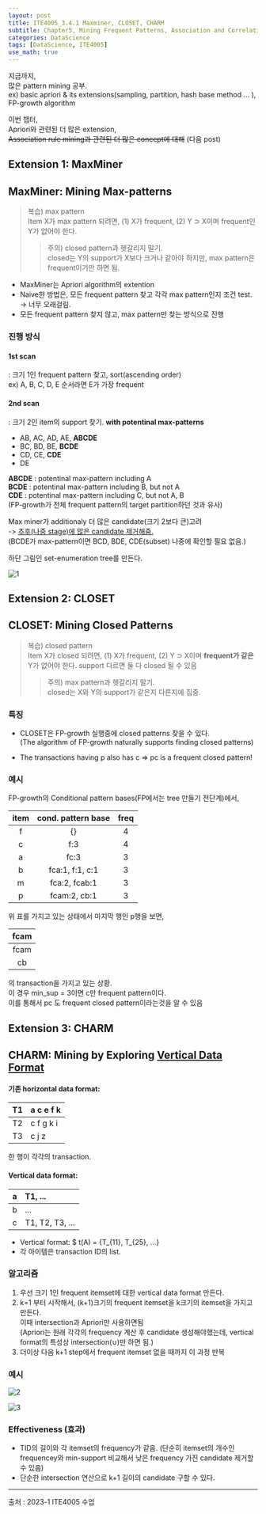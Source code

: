 ```yaml
---
layout: post
title: ITE4005_3.4.1 Maxminer, CLOSET, CHARM
subtitle: Chapter5, Mining Frequent Patterns, Association and Correlations
categories: DataScience
tags: [DataScience, ITE4005]
use_math: true
---
```


지금까지,    
많은 pattern mining 공부.   
ex\) basic apriori & its extensions(sampling, partition, hash base method ... ), FP-growth algorithm

이번 챕터,   
Apriori와 관련된 더 많은 extension,   
~~Association rule mining과 관련된 더 많은 concept에 대해~~ (다음 post)

## Extension 1: MaxMiner

## MaxMiner: Mining Max-patterns

> 복습\) max pattern   
> Item X가 max pattern 되려면, (1) X가 frequent, (2) Y $\supset$ X이며 frequent인 Y가 없어야 한다. 
>> 주의\) closed pattern과 헷갈리지 말기.   
>> closed는 Y의 support가 X보다 크거나 같아야 하지만, max pattern은 frequent이기만 하면 됨.

- MaxMiner는 Apriori algorithm의 extention   
- Naive한 방법은, 모든 frequent pattern 찾고 각각 max pattern인지 조건 test.   
    -> 너무 오래걸림.
- 모든 frequent pattern 찾지 않고, max pattern만 찾는 방식으로 진행

### 진행 방식
#### 1st scan
: 크기 1인 frequent pattern 찾고, sort(ascending order)   
    ex\) A, B, C, D, E 순서라면 E가 가장 frequent 
#### 2nd scan   
: 크기 2인 item의 support 찾기. **with potentinal max-patterns**   

- AB, AC, AD, AE, **ABCDE**    
- BC, BD, BE, **BCDE**   
- CD, CE, **CDE**   
- DE   


**ABCDE** : potentinal max-pattern including A   
**BCDE** : potentinal max-pattern including B, but not A   
**CDE** : potentinal max-pattern including C, but not A, B   
(FP-growth가 전체 frequent pattern의 target partition하던 것과 유사)   

Max miner가 additionaly 더 많은 candidate(크기 2보다 큰)고려   
-> <u>추후(나중 stage)에 많은 candidate 제거해줌.</u>   
(BCDE가 max-pattern이면 BCD, BDE, CDE(subset) 나중에 확인할 필요 없음.)

하단 그림인 set-enumeration tree를 만든다.   

![1][1]  


## Extension 2: CLOSET

## CLOSET: Mining Closed Patterns


> 복습\) closed pattern     
> Item X가 closed 되려면, (1) X가 frequent, (2) Y $\supset$ X이며 **frequent가 같은** Y가 없어야 한다. 
> support 다르면 둘 다 closed 될 수 있음   
>> 주의\) max pattern과 헷갈리지 말기.   
>> closed는 X와 Y의 support가 같은지 다른지에 집중.   

### 특징

- CLOSET은 FP-growth 실행중에 closed patterns 찾을 수 있다.   
(The algorithm of FP-growth naturally supports finding closed patterns)

- The transactions having p also has c => pc is a frequent closed pattern!

### 예시

FP-growth의 Conditional pattern bases(FP에서는 tree 만들기 전단계)에서,   

|item|cond. pattern base|freq|
|:---:|:---:|:---:|
|f|{}|4|
|c|f:3|4|
|a|fc:3|3|
|b|fca:1, f:1, c:1|3|
|m|fca:2, fcab:1|3|
|p|fcam:2, cb:1|3|

위 표를 가지고 있는 상태에서 마지막 행인 p행을 보면,   

| fcam |
|:---:|
| fcam |
| cb   |   

의 transaction을 가지고 있는 상황.   
이 경우 min_sup = 3이면 c만 frequent pattern이다.   
이를 통해서 pc 도 frequent closed pattern이라는것을 알 수 있음   




## Extension 3: CHARM

## CHARM: Mining by Exploring <u>Vertical Data Format</u>


#### 기존 horizontal data format: 

|T1|a c e f k|
|:---:|:---|
|T2|c f g k i|
|T3|c j z|

한 행이 각각의 transaction.   

#### Vertical data format:

|a|T1, ...|
|:---:|:---|
|b|...|
|c|T1, T2, T3, ...|

- Vertical format: $ t(A) =  {T_{11}, T_{25}, ...}
- 각 아이템은 transaction ID의 list.


### 알고리즘
1. 우선 크기 1인 frequent itemset에 대한 vertical data format 만든다.   
2. k=1 부터 시작해서, (k+1)크기의 frequent itemset을 k크기의 itemset을 가지고 만든다.   
이때 intersection과 Apriori만 사용하면됨   
(Apriori는 원래 각각의 frequency 계산 후 candidate 생성해야했는데, vertical format의 특성상 intersection($\cup$)만 하면 됨.)   
3. 더이상 다음 k+1 step에서 frequent itemset 없을 때까지 이 과정 반복

### 예시   

![2][2]  

![3][3]  

### Effectiveness (효과)

- TID의 길이와 각 itemset의 frequency가 같음.
(단순히 itemset의 개수인 frequencey와 min-support 비교해서 낮은 frequency 가진 candidate 제거할 수 있음)   
- 단순한 intersection 연산으로 k+1 길이의 candidate 구할 수 있다.   


[1]: https://github.com/yoominlee/img/blob/main/2023-04-04-MaxMiner/1.jpg?raw=true
[2]: https://github.com/yoominlee/img/blob/main/2023-04-04-MaxMiner/2.png?raw=true
[3]: https://github.com/yoominlee/img/blob/main/2023-04-04-MaxMiner/3.png?raw=true




---

출처 : 2023-1 ITE4005 수업  





